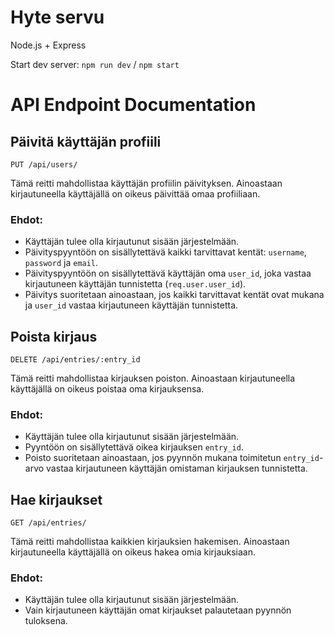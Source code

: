 # Hyte servu

Node.js + Express

Start dev server: `npm run dev` / `npm start`

# API Endpoint Documentation

## Päivitä käyttäjän profiili

`PUT /api/users/`

Tämä reitti mahdollistaa käyttäjän profiilin päivityksen. Ainoastaan kirjautuneella käyttäjällä on oikeus päivittää omaa profiiliaan.

### Ehdot:

- Käyttäjän tulee olla kirjautunut sisään järjestelmään.
- Päivityspyyntöön on sisällytettävä kaikki tarvittavat kentät: `username`, `password` ja `email`.
- Päivityspyyntöön on sisällytettävä käyttäjän oma `user_id`, joka vastaa kirjautuneen käyttäjän tunnistetta (`req.user.user_id`).
- Päivitys suoritetaan ainoastaan, jos kaikki tarvittavat kentät ovat mukana ja `user_id` vastaa kirjautuneen käyttäjän tunnistetta.

## Poista kirjaus

`DELETE /api/entries/:entry_id`

Tämä reitti mahdollistaa kirjauksen poiston. Ainoastaan kirjautuneella käyttäjällä on oikeus poistaa oma kirjauksensa.

### Ehdot:

- Käyttäjän tulee olla kirjautunut sisään järjestelmään.
- Pyyntöön on sisällytettävä oikea kirjauksen `entry_id`.
- Poisto suoritetaan ainoastaan, jos pyynnön mukana toimitetun `entry_id`-arvo vastaa kirjautuneen käyttäjän omistaman kirjauksen tunnistetta.

## Hae kirjaukset

`GET /api/entries/`

Tämä reitti mahdollistaa kaikkien kirjauksien hakemisen. Ainoastaan kirjautuneella käyttäjällä on oikeus hakea omia kirjauksiaan.

### Ehdot:

- Käyttäjän tulee olla kirjautunut sisään järjestelmään.
- Vain kirjautuneen käyttäjän omat kirjaukset palautetaan pyynnön tuloksena.
